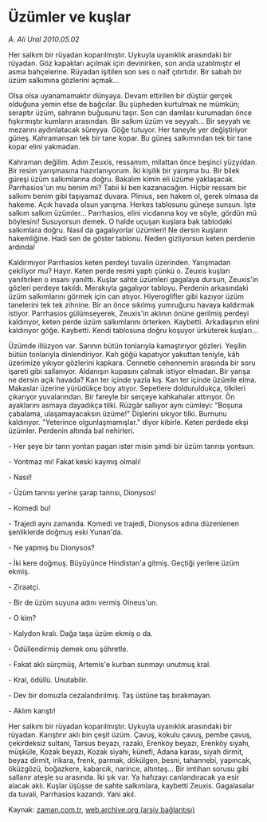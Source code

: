 # Üzümler ve kuşlar

*A. Ali Ural 2010.05.02*

<tr><td class="metin" colspan="2" style="padding-top: 20px; padding-left: 5px; ">Her salkım bir rüyadan koparılmıştır. Uykuyla uyanıklık arasındaki bir rüyadan. Göz kapakları açılmak için devinirken, son anda uzatılmıştır el asma bahçelerine. Rüyadan işitilen son ses o naif çıtırtıdır. Bir sabah bir üzüm salkımına gözlerini açmak...</td></tr><tr><td class="metin" colspan="2" style="padding-top: 20px; padding-left: 5px; "><p>Olsa olsa uyanamamaktır dünyaya. Devam ettirilen bir düştür gerçek olduğuna yemin etse de bağcılar. Bu şüpheden kurtulmak ne mümkün; seraptır üzüm, sahranın buğusunu taşır. Son can damlası kurumadan önce fışkırmıştır kumların arasından. Bir salkım üzüm ve seyyah... Bir seyyah ve mezarını aydınlatacak süreyya. Göğe tutuyor. Her taneyle yer değiştiriyor güneş. Kahramansan tek bir tane kopar. Bu güneş salkımından tek bir tane kopar elini yakmadan.
<p>Kahraman değilim. Adım Zeuxis, ressamım, milattan önce beşinci yüzyıldan. Bir resim yarışmasına hazırlanıyorum. İki kişilik bir yarışma bu. Bir bilek güreşi üzüm salkımlarına doğru. Bakalım kimin eli üzüme yaklaşacak. Parrhasios'un mu benim mi? Tabii ki ben kazanacağım. Hiçbir ressam bir salkımı benim gibi taşıyamaz duvara. Plinius, sen hakem ol, gerek olmasa da hakeme. Açık havada olsun yarışma. Herkes tablosunu güneşe sunsun. İşte salkım salkım üzümler... Parrhasios, elini vicdanına koy ve söyle, gördün mü böylesini! Susuyorsun demek. O halde uçuşan kuşlara bak tablodaki salkımlara doğru. Nasıl da gagalıyorlar üzümleri! Ne dersin kuşların hakemliğine. Hadi sen de göster tablonu. Neden gizliyorsun keten perdenin ardında!
<p>Kaldırmıyor Parrhasios keten perdeyi tuvalin üzerinden. Yarışmadan çekiliyor mu? Hayır. Keten perde resmi yaptı çünkü o. Zeuxis kuşları yanıltırken o insanı yanılttı. Kuşlar sahte üzümleri gagalaya dursun, Zeuxis'in gözleri perdeye takıldı. Merakıyla gagalıyor tabloyu. Perdenin arkasındaki üzüm salkımlarını görmek için can atıyor. Hiyeroglifler gibi kazıyor üzüm tanelerini tek tek zihnine. Bir an önce sıkılmış yumruğunu havaya kaldırmak istiyor. Parrhasios gülümseyerek, Zeuxis'in aklının önüne gerilmiş perdeyi kaldırıyor, keten perde üzüm salkımlarını örterken. Kaybetti. Arkadaşının elini kaldırıyor göğe. Kaybetti. Kendi tablosuna doğru koşuyor ürküterek kuşları...
<p>Üzümde illüzyon var. Sarının bütün tonlarıyla kamaştırıyor gözleri. Yeşilin bütün tonlarıyla dinlendiriyor. Kah göğü kapatıyor yakuttan teniyle, kâh üzerimize yıkıyor gözlerini kapkara. Cennetle cehennemin arasında bir soru işareti gibi sallanıyor. Aldanışın kupasını çalmak istiyor elmadan. Bir yarışa ne dersin açık havada? Kan ter içinde yazla kış. Kan ter içinde üzümle elma. Makaslar üzerine yürüdükçe boy atıyor. Sepetlere dolduruldukça, tilkileri çıkarıyor yuvalarından. Bir fareyle bir serçeye kahkahalar attırıyor. Ön ayaklarını asmaya dayadıkça tilki. Rüzgâr sallıyor aynı cümleyi: "Boşuna çabalama, ulaşamayacaksın üzüme!" Dişlerini sıkıyor tilki. Burnunu kaldırıyor. "Yeterince olgunlaşmamışlar." diyor kibirle. Keten perdede ekşi üzümler. Perdenin altında bal nehirleri.
<p>- Her şeye bir tanrı yontan pagan ister misin şimdi bir üzüm tanrısı yontsun.
<p>- Yontmaz mı! Fakat keski kaymış olmalı!
<p>- Nasıl!
<p>- Üzüm tanrısı yerine şarap tanrısı, Dionysos!
<p>- Komedi bu!
<p>- Trajedi aynı zamanda. Komedi ve trajedi, Dionysos adına düzenlenen şenliklerde doğmuş eski Yunan'da.
<p>- Ne yapmış bu Dionysos?
<p>- İki kere doğmuş. Büyüyünce Hindistan'a gitmiş. Geçtiği yerlere üzüm ekmiş.
<p>- Ziraatçi.
<p>- Bir de üzüm suyuna adını vermiş Oineus'un.
<p>- O kim?
<p>- Kalydon kralı. Dağa taşa üzüm ekmiş o da.
<p>- Ödüllendirmiş demek onu şöhretle.
<p>- Fakat aklı sürçmüş, Artemis'e kurban sunmayı unutmuş kral.
<p>- Kral, ödüllü. Unutabilir.
<p>- Dev bir domuzla cezalandırılmış. Taş üstüne taş bırakmayan. 
<p>- Aklım karıştı!
<p>Her salkım bir rüyadan koparılmıştır. Uykuyla uyanıklık arasındaki bir rüyadan. Karıştırır aklı bin çeşit üzüm. Çavuş, kokulu çavuş, pembe çavuş, çekirdeksiz sultani, Tarsus beyazı, razaki, Erenköy beyazı, Erenköy siyahı, müşküle, Kozak beyazı, Kozak siyahı, künefi, Adana karası, siyah dirmit, beyaz dirmit, irikara, frenk, parmak, dökülgen, besni, tahannebi, yapıncak, öküzgözü, boğazkere, kabarcık, narince, altıntaş... Bir imtihan sorusu gibi sallanır ateşle su arasında. İki şık var. Ya hafızayı canlandıracak ya esir alacak aklı. Kuşlar üşüşse de sahte salkımlara, kaybetti Zeuxis. Gagalasalar da tuvali, Parrhasios kazandı. Yani akıl. <br/></p></p></p></p></p></p></p></p></p></p></p></p></p></p></p></p></p></p></p></p></p></p></td></tr>

Kaynak: [zaman.com.tr](http://zaman.com.tr/yazar.do?yazino=979242), [web.archive.org (arşiv bağlantısı)](http://web.archive.org/web/20100507004650/http://www.zaman.com.tr:80/yazar.do?yazino=979242)
